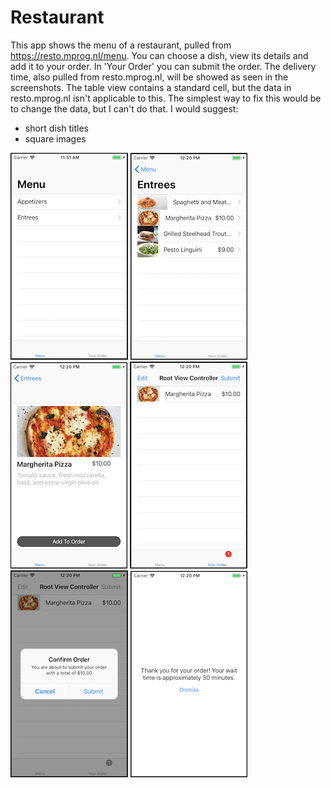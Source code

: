 # Restaurant

This app shows the menu of a restaurant, pulled from https://resto.mprog.nl/menu. You can choose a dish, view its details and add it to your order. In 'Your Order' you can submit the order. The delivery time, also pulled from resto.mprog.nl, will be showed as seen in the screenshots. The table view contains a standard cell, but the data in resto.mprog.nl isn't applicable to this. The simplest way to fix this would be to change the data, but I can't do that. I would suggest:
* short dish titles
* square images

![1](/doc/1.png)
![2](/doc/2.png)
![3](/doc/3.png)
![4](/doc/4.png)
![5](/doc/5.png)
![6](/doc/6.png)

